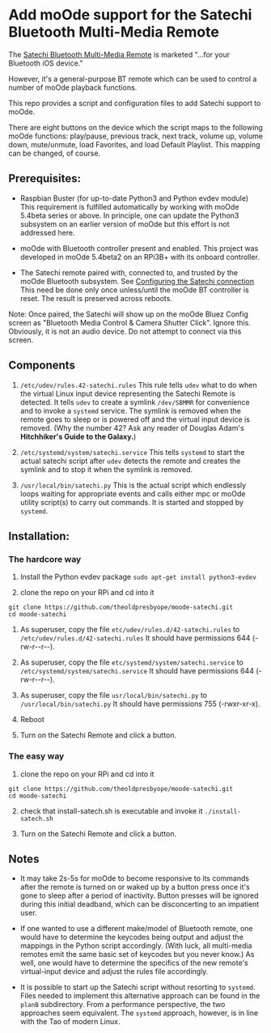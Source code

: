 # Add moOde support for the Satechi Bluetooth Multi-Media Remote

The [Satechi Bluetooth Multi-Media Remote](https://satechi.net/products/satechi-blu...dia-remote) is marketed "...for your Bluetooth iOS device."

However, it's a general-purpose BT remote which can be used to control a number of moOde playback functions.

This repo provides a script and configuration files to add Satechi support to moOde.

There are eight buttons on the device which the script maps to the following moOde functions: play/pause, previous track, next track, volume up, volume down, mute/unmute, load Favorites, and load Default Playlist. This mapping can be changed, of course.

## Prerequisites:

- Raspbian Buster (for up-to-date Python3 and Python evdev module) This requirement is fulfilled automatically by working with moOde 5.4beta series or above. In principle, one can update the Python3 subsystem on an earlier version of moOde but this effort is not addressed here.

- moOde with Bluetooth controller present and enabled. This project was developed in moOde 5.4beta2 on an RPi3B+ with its onboard controller.

- The Satechi remote paired with, connected to, and trusted by the moOde Bluetooth subsystem. See [Configuring the Satechi connection]() This need be done only once unless/until the moOde BT controller is reset. The result is preserved across reboots.

Note: Once paired, the Satechi will show up on the moOde Bluez Config screen as "Bluetooth Media Control & Camera Shutter Click". Ignore this. Obviously, it is not an audio device. Do not attempt to connect via this screen.</aside>

## Components

1. `/etc/udev/rules.42-satechi.rules`
This rule tells `udev` what to do when the virtual Linux input device representing the Satechi Remote is detected. It tells `udev` to create a symlink `/dev/SBMMR` for convenience and to invoke a `systemd` service. The symlink is removed when the remote goes to sleep or is powered off and the virtual input device is removed. (Why the number 42? Ask any reader of Douglas Adam's **Hitchhiker's Guide to the Galaxy.**)

2. `/etc/systemd/system/satechi.service` This tells `systemd` to start the actual satechi script after `udev` detects the remote and creates the symlink and to stop it when the symlink is removed.

3. `/usr/local/bin/satechi.py` This is the actual script which endlessly loops waiting for appropriate events and calls either mpc or moOde utility script(s) to carry out commands. It is started and stopped by `systemd`.

## Installation:

### The hardcore way

1. Install the Python evdev package `sudo apt-get install python3-evdev`

1. clone the repo on your RPi and cd into it
```
git clone https://github.com/theoldpresbyope/moode-satechi.git
cd moode-satechi
```

1. As superuser, copy the file `etc/udev/rules.d/42-satechi.rules` to `/etc/udev/rules.d/42-satechi.rules`
It should have permissions 644 (-rw-r--r--).

1. As superuser, copy the file `etc/systemd/system/satechi.service` to `/etc/systemd/system/satechi.service`
It should have permissions 644 (-rw-r--r--).

1. As superuser, copy the file `usr/local/bin/satechi.py` to `/usr/local/bin/satechi.py`
It should have permissions 755 (-rwxr-xr-x).

1. Reboot

1. Turn on the Satechi Remote and click a button.

### The easy way

1. clone the repo on your RPi and cd into it
```
git clone https://github.com/theoldpresbyope/moode-satechi.git
cd moode-satechi
```

2. check that install-satech.sh is executable and invoke it `./install-satech.sh`

3. Turn on the Satechi Remote and click a button.

## Notes


- It may take 2s-5s for moOde to become responsive to its commands after the remote is turned on or waked up by a button press once it's gone to sleep after a period of inactivity. Button presses will be ignored during this initial deadband, which can be disconcerting to an impatient user.

- If one wanted to use a different make/model of Bluetooth remote, one would have to determine the keycodes being output and adjust the mappings in the Python script accordingly. (With luck, all multi-media remotes emit the same basic set of keycodes but you never know.) As well, one would have to determine the specifics of the new remote's virtual-input device and adjust the rules file accordingly.

- It is possible to start up the Satechi script without resorting to `systemd`. Files needed to implement this alternative approach can be found in the `planB` subdirectory. From a performance perspective, the two approaches seem equivalent. The `systemd` approach, however, is in line with the Tao of modern Linux.
